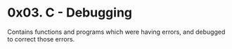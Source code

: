 # 0x03. C - Debugging

Contains functions and programs which were having errors, and debugged to correct those errors.
